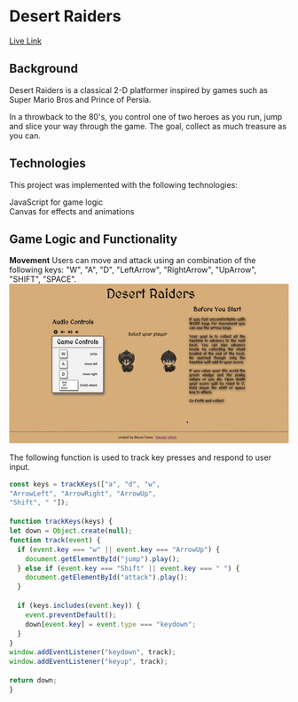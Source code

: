 # Desert Raiders

[Live Link](https://steventouba.github.io/mad_scientist/)

## Background
Desert Raiders is a classical 2-D platformer inspired by games such as Super Mario Bros and Prince of Persia. 

In a throwback to the 80's, you control one of two heroes as you run, jump and slice your way through the game. The goal, collect as much treasure as you can. 

## Technologies
This project was implemented with the following technologies:

JavaScript for game logic  
Canvas for effects and animations

## Game Logic and Functionality 

**Movement** 
  Users can move and attack using an combination of the following keys: "W", "A", "D", "LeftArrow", "RightArrow", "UpArrow", "SHIFT", "SPACE".   
  ![image](./images/movement.gif)
  
  The following function is used to track key presses and respond to user input. 
  ```javascript 
  const keys = trackKeys(["a", "d", "w",
  "ArrowLeft", "ArrowRight", "ArrowUp",
  "Shift", " "]);

function trackKeys(keys) {
  let down = Object.create(null);
  function track(event) {
    if (event.key === "w" || event.key === "ArrowUp") { 
      document.getElementById("jump").play(); 
    } else if (event.key === "Shift" || event.key === " ") { 
      document.getElementById("attack").play();
    }
    
    if (keys.includes(event.key)) {
      event.preventDefault();
      down[event.key] = event.type === "keydown";
    }
  }
  window.addEventListener("keydown", track);
  window.addEventListener("keyup", track);

  return down;
}
```
